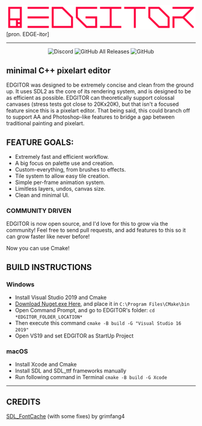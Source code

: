 <img src="https://github.com/ENDESGA/EDGITOR/blob/master/git/title.png" />
[pron. EDGE-itor]

- - - - - - -

<p align="center">
  <img alt="Discord" src="https://img.shields.io/discord/732380484956586035?color=FF0040&label=chat&logo=discord&logoColor=FFFFFF">
  <img alt="GitHub All Releases" src="https://img.shields.io/github/downloads/ENDESGA/EDGITOR/total?color=FF0040">
  <img alt="GitHub" src="https://img.shields.io/github/license/ENDESGA/EDGITOR?color=FF0040">
</p>

## minimal C++ pixelart editor
EDGITOR was designed to be extremely concise and clean from the ground up. It uses SDL2 as the core of its rendering system, and is designed to be as efficient as possible. EDGITOR can theoretically support colossal canvases (stress tests got close to 20Kx20K), but that isn't a focused feature since this is a pixelart editor. That being said, this could branch off to support AA and Photoshop-like features to bridge a gap between traditional painting and pixelart.

## FEATURE GOALS:
- Extremely fast and efficient workflow.
- A big focus on palette use and creation.
- Custom-everything, from brushes to effects.
- Tile system to allow easy tile creation.
- Simple per-frame animation system.
- Limitless layers, undos, canvas size.
- Clean and minimal UI.

### COMMUNITY DRIVEN
EDGITOR is now open source, and I'd love for this to grow via the community! Feel free to send pull requests, and add features to this so it can grow faster like never before!

Now you can use Cmake!

## BUILD INSTRUCTIONS
### Windows
- Install Visual Studio 2019 and Cmake
- [Download Nuget.exe Here](https://dist.nuget.org/win-x86-commandline/latest/nuget.exe), and place it in `C:\Program Files\CMake\bin`
- Open Command Prompt, and go to EDGITOR's folder: `cd *EDGITOR_FOLDER_LOCATION*`
- Then execute this command `cmake -B build -G "Visual Studio 16 2019"`
- Open VS19 and set EDGITOR as StartUp Project

### macOS
- Install Xcode and Cmake
- Install SDL and SDL_ttf frameworks manually
- Run following command in Terminal `cmake -B build -G Xcode`

- - - - - - -

## CREDITS
[SDL_FontCache](https://github.com/grimfang4/SDL_FontCache) (with some fixes) by grimfang4 
